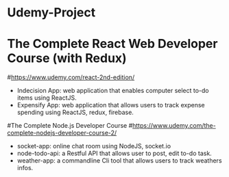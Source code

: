 # Udemy-Project
# The Complete React Web Developer Course (with Redux)
#https://www.udemy.com/react-2nd-edition/
- Indecision App: web application that enables computer select to-do items using ReactJS.
- Expensify App: web application that allows users to track expense spending using ReactJS, redux, firebase.


#The Complete Node.js Developer Course 
#https://www.udemy.com/the-complete-nodejs-developer-course-2/
- socket-app: online chat room using NodeJS, socket.io
- node-todo-api: a Restful API that allows user to post, edit to-do task.
- weather-app: a commandline Cli tool that allows users to track weathers infos.
